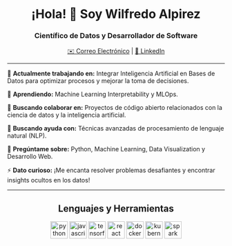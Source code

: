 <h1 align="center">¡Hola! 👋 Soy Wilfredo Alpirez</h1>
<h3 align="center">Científico de Datos y Desarrollador de Software</h3>

<p align="center">
  <a href="mailto:wilfredoalpirez@gmail.com">✉️ Correo Electrónico</a> |
  <a href="https://www.linkedin.com/in/wilfredo-alpirez-835210197">🔗 LinkedIn</a> 
</p>

---

🔭 **Actualmente trabajando en:** Integrar Inteligencia Artificial en Bases de Datos para optimizar procesos y mejorar la toma de decisiones.

🌱 **Aprendiendo:** Machine Learning Interpretability y MLOps.

👯 **Buscando colaborar en:** Proyectos de código abierto relacionados con la ciencia de datos y la inteligencia artificial.

🤝 **Buscando ayuda con:** Técnicas avanzadas de procesamiento de lenguaje natural (NLP).

💬 **Pregúntame sobre:** Python, Machine Learning, Data Visualization y Desarrollo Web.

⚡ **Dato curioso:** ¡Me encanta resolver problemas desafiantes y encontrar insights ocultos en los datos!

---

<h2 align="center">Lenguajes y Herramientas</h2>

<p align="center">
  <img src="https://www.vectorlogo.zone/logos/python/python-icon.svg" alt="python" width="40" height="40"/>
  <img src="https://www.vectorlogo.zone/logos/javascript/javascript-icon.svg" alt="javascript" width="40" height="40"/>
  <img src="https://www.vectorlogo.zone/logos/tensorflow/tensorflow-icon.svg" alt="tensorflow" width="40" height="40"/>
  <img src="https://www.vectorlogo.zone/logos/reactjs/reactjs-icon.svg" alt="react" width="40" height="40"/>
  <img src="https://www.vectorlogo.zone/logos/docker/docker-icon.svg" alt="docker" width="40" height="40"/>
  <img src="https://www.vectorlogo.zone/logos/kubernetes/kubernetes-icon.svg" alt="kubernetes" width="40" height="40"/>
  <img src="https://www.vectorlogo.zone/logos/apache_spark/apache_spark-icon.svg" alt="spark" width="40" height="40"/>
</p>
